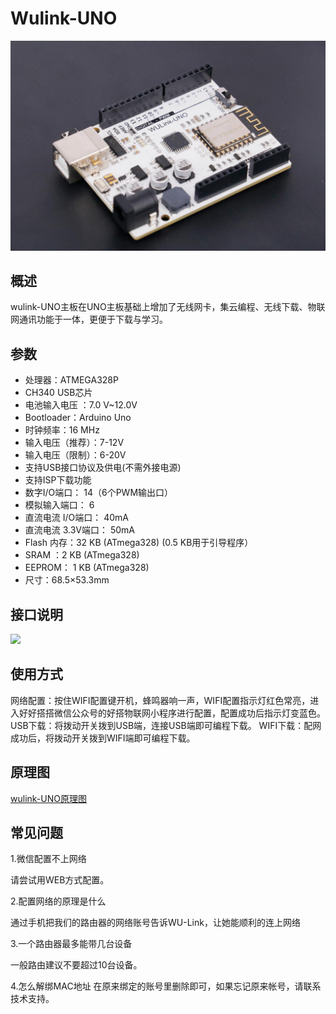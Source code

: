 # Wulink-UNO

![](../../.gitbook/assets/wulink-uno-1.png)

## 概述

wulink-UNO主板在UNO主板基础上增加了无线网卡，集云编程、无线下载、物联网通讯功能于一体，更便于下载与学习。

## 参数

* 处理器：ATMEGA328P
* CH340 USB芯片
* 电池输入电压 ：7.0 V~12.0V
* Bootloader：Arduino Uno
* 时钟频率：16 MHz
* 输入电压（推荐）：7-12V
* 输入电压（限制）：6-20V
* 支持USB接口协议及供电\(不需外接电源\)
* 支持ISP下载功能
* 数字I/O端口： 14（6个PWM输出口）
* 模拟输入端口： 6
* 直流电流 I/O端口： 40mA
* 直流电流 3.3V端口： 50mA
* Flash 内存：32 KB \(ATmega328\) \(0.5 KB用于引导程序）
* SRAM ：2 KB \(ATmega328\)
* EEPROM： 1 KB \(ATmega328\)
* 尺寸：68.5×53.3mm

## 接口说明

![](https://github.com/Haohaodada-official/docs/tree/210abca9dd3714c4358302dd4b5d38873c7cb669/jiao-xue-chan-pin/arduino-kai-yuan-ying-jian/images/wulink-UNO-2.png)

## 使用方式

网络配置：按住WIFI配置键开机，蜂鸣器响一声，WIFI配置指示灯红色常亮，进入好好搭搭微信公众号的好搭物联网小程序进行配置，配置成功后指示灯变蓝色。 USB下载：将拨动开关拨到USB端，连接USB端即可编程下载。 WIFI下载：配网成功后，将拨动开关拨到WIFI端即可编程下载。

## 原理图

[wulink-UNO原理图](wulink-uno.md)

## 常见问题

1.微信配置不上网络

请尝试用WEB方式配置。

2.配置网络的原理是什么

通过手机把我们的路由器的网络账号告诉WU-Link，让她能顺利的连上网络

3.一个路由器最多能带几台设备

一般路由建议不要超过10台设备。

4.怎么解绑MAC地址 在原来绑定的账号里删除即可，如果忘记原来帐号，请联系技术支持。

